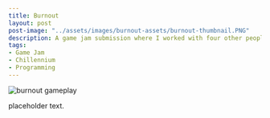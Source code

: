 ```yaml
---
title: Burnout
layout: post
post-image: "../assets/images/burnout-assets/burnout-thumbnail.PNG"
description: A game jam submission where I worked with four other people to create a game in 48 hours.
tags:
- Game Jam
- Chillennium
- Programming
---
```


<img src="{{site.url}}{{site.baseurl}}/assets/images/burnout-assets/burnout-gameplay.gif" alt="burnout gameplay"/>

placeholder text.
